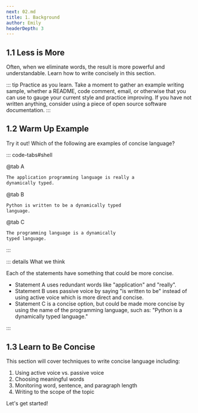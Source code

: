```yaml
---
next: 02.md
title: 1. Background
author: Emily
headerDepth: 3
---
```


## 1.1 Less is More

Often, when we eliminate words, the result is more powerful and understandable. Learn how to write concisely in this section.

::: tip Practice as you learn. 
Take a moment to gather an example writing sample, whether a README, code comment, email, or otherwise that you can use to gauge your current style and practice improving. If you have not written anything, consider using a piece of open source software documentation.
:::

## 1.2 Warm Up Example
Try it out! Which of the following are examples of concise language?

::: code-tabs#shell

@tab A

```sh
The application programming language is really a 
dynamically typed.
```
@tab B
```sh
Python is written to be a dynamically typed 
language.
```
@tab C
```sh
The programming language is a dynamically 
typed language.
```
:::

::: details What we think

Each of the statements have something that could be more concise. 
- Statement A uses redundant words like "application" and "really". 
- Statement B uses passive voice by saying "is written to be" instead of using active voice which is more direct and concise.
- Statement C is a concise option, but could be made more concise by using the name of the programming language, such as: "Python is a dynamically typed language."

:::

## 1.3 Learn to Be Concise

This section will cover techniques to write concise language including:
1. Using active voice vs. passive voice
2. Choosing meaningful words
3. Monitoring word, sentence, and paragraph length
4. Writing to the scope of the topic 

Let's get started!
